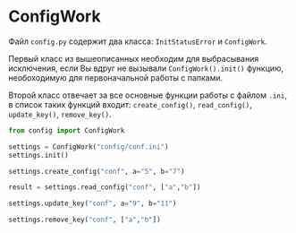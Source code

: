 # ConfigWork

Файл `config.py` содержит два класса: `InitStatusError` и `ConfigWork`.

Первый класс из вышеописанных необходим для выбрасывания исключения, если Вы вдруг не вызывали `ConfigWork().init()` функцию, необоходимую для первоначальной работы с папками.

Второй класс отвечает за все основные функции работы с файлом `.ini`, в список таких функций входит: `create_config()`, `read_config()`, `update_key()`, `remove_key()`.


```python
from config import ConfigWork

settings = ConfigWork("config/conf.ini")
settings.init()

settings.create_config("conf", a="5", b="7")

result = settings.read_config("conf", ["a","b"])

settings.update_key("conf", a="9", b="11")

settings.remove_key("conf", ["a","b"])
```
